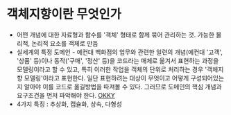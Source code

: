 # 객체지향이란 무엇인가
- 어떤 개념에 대한 자료형과 함수를 '객체' 형태로 함께 묶어 관리하는 것. 가능한 물리적, 논리적 요소를 객체로 만듬
- 실세계의 특정 도메인 - 예컨대 백화점의 업무와 관련한 일련의 개념(예컨대 '고객', '상품' 등)이나 동작('구매', '정산' 등)을
코드라는 매체로 옮겨서 표현하는 과정을 모델링이라고 할 수 있고, 특히 이러한 작업을 객체의 단위로 처리하는 경우 '객체지향 모델링'이라고 표현한다. 
일단 표현하려는 대상이 무엇이고 어떻게 구성되어있는지 알아야 이를 코드로 옮길방법을 따져볼 수 있다. 
그러므로 도메인의 핵심 개념과 요구조건을 먼저 파악해야 한다. [OKKY](https://okky.kr/articles/358197) 
- 4가지 특징 : 추상화, 캡슐화, 상속, 다형성
